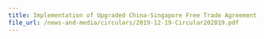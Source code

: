 ```yaml
---
title: Implementation of Upgraded China-Singapore Free Trade Agreement (CSFTA) Chapter 4 Rules of Origin
file_url: /news-and-media/circulars/2019-12-19-Circular202019.pdf
---
```

